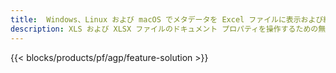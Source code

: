 ```yaml
---
title:  Windows、Linux および macOS でメタデータを Excel ファイルに表示および編集
description: XLS および XLSX ファイルのドキュメント プロパティを操作するための無料アプリと API
---
```

{{< blocks/products/pf/agp/feature-solution >}} 

